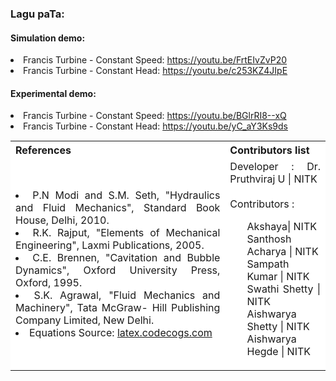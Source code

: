 ### Lagu paTa:

#### Simulation demo:
<li>Francis Turbine - Constant Speed: <a href="https://youtu.be/FrtEIvZvP20">https://youtu.be/FrtEIvZvP20</a></li>
<li>Francis Turbine - Constant Head: <a href="https://youtu.be/c253KZ4JIpE">https://youtu.be/c253KZ4JIpE</a></li>

#### Experimental demo:
<li>Francis Turbine - Constant Speed: <a href="https://youtu.be/BGlrRI8--xQ">https://youtu.be/BGlrRI8--xQ</a></li>
<li>Francis Turbine - Constant Head: <a href="https://youtu.be/yC_aY3Ks9ds">https://youtu.be/yC_aY3Ks9ds</a></li>

<table style="text-align:justify;margin-top: 15px">
  <tr style="background-color: white">
    <th>References</th>
    <th>Contributors list</th>
  </tr>
  <tr style="background-color: white">
    <td>
    <li>P.N Modi and S.M. Seth, "Hydraulics and Fluid Mechanics", Standard Book House, Delhi, 2010.</li>
    <li>R.K. Rajput, "Elements of Mechanical Engineering", Laxmi Publications, 2005.</li>
    <li>C.E. Brennen, "Cavitation and Bubble Dynamics", Oxford University Press, Oxford, 1995.</li>
    <li>S.K. Agrawal, "Fluid Mechanics and Machinery", Tata McGraw- Hill Publishing Company Limited, New Delhi.</li>
    <li>Equations Source: <a href="http://latex.codecogs.com/">latex.codecogs.com</a></li>
   </td>
    <td>Developer : Dr. Pruthviraj U | NITK</br></br>
    Contributors :
    <ul style="list-style-type: none;">
    <li>Akshaya| NITK</li>
    <li>Santhosh Acharya | NITK</li>
    <li>Sampath Kumar | NITK</li>
    <li>Swathi Shetty | NITK</li>
    <li>Aishwarya Shetty | NITK</li>
    <li>Aishwarya Hegde | NITK</li>
     </ul></td>
  </tr>
</table>
 
 

